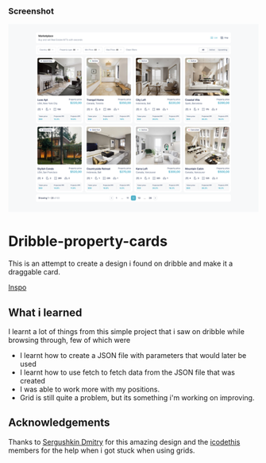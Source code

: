 ### Screenshot
<img width="1152" alt="image" src="./assets/inspo img.png">

# Dribble-property-cards
This is an attempt to create a design i found on dribble and make it a draggable card.

[Inspo](https://dribbble.com/shots/22273898-Blockchain-Real-Estate)


## What i learned

I learnt a lot of things from this simple project that i saw on dribble while browsing through, few of which were

- I learnt how to create a JSON file with parameters that would later be used
- I learnt how to use fetch to fetch data from the JSON file that was created
- I was able to work more with my positions.
- Grid is still quite a problem, but its something i'm working on improving.


## Acknowledgements

Thanks to [Sergushkin Dmitry](https://dribbble.com/Sergushkin_Dmitry) for this amazing design and the [icodethis](https://iCodeThis.com/?ref=Greatkiola) members for the help when i got stuck when using grids.
